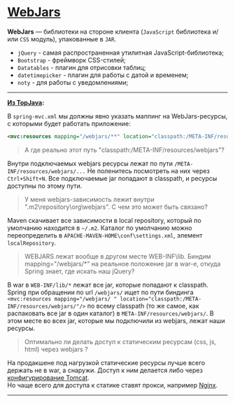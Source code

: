 # [WebJars](https://www.webjars.org/)
**WebJars** — библиотеки на стороне клиента (`JavaScript` библиотека и/или `CSS` модуль), упакованные в `JAR`.

* `jQuery` - самая распространенная утилитная JavaScript-библиотека;
* `Bootstrap` - фреймворк CSS-стилей;
* `Datatables` - плагин для отрисовки таблиц;
* `datetimepicker` - плагин для работы с датой и временем;
* `noty` - для работы с уведомлениями;

***

**[Из TopJava](https://github.com/JavaWebinar/topjava/blob/doc/doc/lesson08.md#-5-bootstrap):**

В `spring-mvc.xml` мы должны явно указать маппинг на WebJars-ресурсы, с которыми будет работать приложение:
```xml
<mvc:resources mapping="/webjars/**" location="classpath:/META-INF/resources/webjars/"/>
```

> А где реально этот путь "classpath:/META-INF/resources/webjars"?

Внутри подключаемых webjars ресурсы лежат по пути `/META-INF/resources/webjars/...` Не поленитесь посмотреть на них через `Ctrl+Shift+N`. 
Все подключаемые jar попадают в classpath, и ресурсы доступны по этому пути.

> У меня webjars-зависимость лежит внутри ".m2\repository\org\webjars\". С чем это может быть связано?

Maven скачивает все зависимости в local repository, который по умолчанию находится в `~/.m2`. 
Каталог по умолчанию можно переопределить в `APACHE-MAVEN-HOME\conf\settings.xml`, элемент `localRepository`.

> WEBJARS лежат вообще в другом месте WEB-INF\lib\. Биндим mapping="/webjars/*" на реальное положение jar в war-e, откуда Spring знает, где искать наш jQuery?

В war в `WEB-INF/lib/*` лежат все jar, которые попадают к classpath. Spring при обращении по url `/webjars/` ищет по пути
биндинга `<mvc:resources mapping="/webjars/ " location="classpath:/META-INF/resources/webjars/"/>`
по всему classpath (то же самое, как распаковать все jar в один каталог) в `META-INF/resources/webjars/`. 
В этом месте во всех jar, которые мы подключили из webjars, лежат наши ресурсы.

> Оптимально ли делать доступ к статическим ресурсам (css, js, html) через webjars ?

На продакшене под нагрузкой статические ресурсы лучше всего держать не в war, а снаружи. Доступ к ним делается либо через 
[конфигурирование Tomcat](https://www.techsupper.com/2017/05/serve-static-resources-from-external-folder-outside-webapps-tomcat.html).  
Но чаще всего для доступа к статике ставят прокси, например [Nginx](https://nginx.org/ru/).

***


